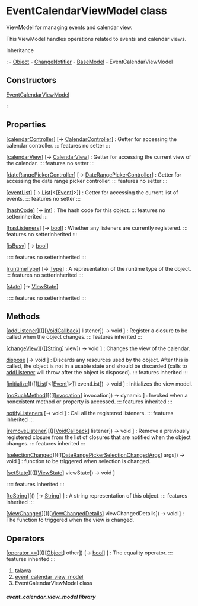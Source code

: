 
<div>

# EventCalendarViewModel class

</div>


ViewModel for managing events and calendar view.

This ViewModel handles operations related to events and calendar views.




Inheritance

:   -   [Object](https://api.flutter.dev/flutter/dart-core/Object-class.html)
    -   [ChangeNotifier](https://api.flutter.dev/flutter/foundation/ChangeNotifier-class.html)
    -   [BaseModel](../view_model_base_view_model/BaseModel-class.html)
    -   EventCalendarViewModel



## Constructors

[EventCalendarViewModel](../view_model_after_auth_view_models_event_view_models_event_calendar_view_model/EventCalendarViewModel/EventCalendarViewModel.html)

:   



## Properties

[[calendarController](../view_model_after_auth_view_models_event_view_models_event_calendar_view_model/EventCalendarViewModel/calendarController.html)] [→ [CalendarController](https://pub.dev/documentation/syncfusion_flutter_calendar/28.2.3/calendar/CalendarController-class.html)]
:   Getter for accessing the calendar controller.
    ::: features
    no setter
    :::

[[calendarView](../view_model_after_auth_view_models_event_view_models_event_calendar_view_model/EventCalendarViewModel/calendarView.html)] [→ [CalendarView](https://pub.dev/documentation/syncfusion_flutter_calendar/28.2.3/calendar/CalendarView.html)]
:   Getter for accessing the current view of the calendar.
    ::: features
    no setter
    :::

[[dateRangePickerController](../view_model_after_auth_view_models_event_view_models_event_calendar_view_model/EventCalendarViewModel/dateRangePickerController.html)] [→ [DateRangePickerController](https://pub.dev/documentation/syncfusion_flutter_datepicker/28.2.3/datepicker/DateRangePickerController-class.html)]
:   Getter for accessing the date range picker controller.
    ::: features
    no setter
    :::

[[eventList](../view_model_after_auth_view_models_event_view_models_event_calendar_view_model/EventCalendarViewModel/eventList.html)] [→ [List](https://api.flutter.dev/flutter/dart-core/List-class.html)[\<[[Event](../models_events_event_model/Event-class.html)]\>]]
:   Getter for accessing the current list of events.
    ::: features
    no setter
    :::

[[hashCode](https://api.flutter.dev/flutter/dart-core/Object/hashCode.html)] [→ [int](https://api.flutter.dev/flutter/dart-core/int-class.html)]
:   The hash code for this object.
    ::: features
    no setterinherited
    :::

[[hasListeners](https://api.flutter.dev/flutter/foundation/ChangeNotifier/hasListeners.html)] [→ [bool](https://api.flutter.dev/flutter/dart-core/bool-class.html)]
:   Whether any listeners are currently registered.
    ::: features
    no setterinherited
    :::

[[isBusy](../view_model_base_view_model/BaseModel/isBusy.html)] [→ [bool](https://api.flutter.dev/flutter/dart-core/bool-class.html)]

:   ::: features
    no setterinherited
    :::

[[runtimeType](https://api.flutter.dev/flutter/dart-core/Object/runtimeType.html)] [→ [Type](https://api.flutter.dev/flutter/dart-core/Type-class.html)]
:   A representation of the runtime type of the object.
    ::: features
    no setterinherited
    :::

[[state](../view_model_base_view_model/BaseModel/state.html)] [→ [ViewState](../enums_enums/ViewState.html)]

:   ::: features
    no setterinherited
    :::



## Methods

[[addListener](https://api.flutter.dev/flutter/foundation/ChangeNotifier/addListener.html)][([[[VoidCallback](https://api.flutter.dev/flutter/dart-ui/VoidCallback.html)] listener]) → void ]
:   Register a closure to be called when the object changes.
    ::: features
    inherited
    :::

[[changeView](../view_model_after_auth_view_models_event_view_models_event_calendar_view_model/EventCalendarViewModel/changeView.html)][([[[String](https://api.flutter.dev/flutter/dart-core/String-class.html)] view]) → void ]
:   Changes the view of the calendar.

[dispose](https://api.flutter.dev/flutter/foundation/ChangeNotifier/dispose.html) [→ void ]
:   Discards any resources used by the object. After this is called, the
    object is not in a usable state and should be discarded (calls to
    [addListener](https://api.flutter.dev/flutter/foundation/ChangeNotifier/addListener.html)
    will throw after the object is disposed).
    ::: features
    inherited
    :::

[[initialize](../view_model_after_auth_view_models_event_view_models_event_calendar_view_model/EventCalendarViewModel/initialize.html)][([[[List](https://api.flutter.dev/flutter/dart-core/List-class.html)[\<[[Event](../models_events_event_model/Event-class.html)]\>]] eventList]) → void ]
:   Initializes the view model.

[[noSuchMethod](https://api.flutter.dev/flutter/dart-core/Object/noSuchMethod.html)][([[[Invocation](https://api.flutter.dev/flutter/dart-core/Invocation-class.html)] invocation]) → dynamic ]
:   Invoked when a nonexistent method or property is accessed.
    ::: features
    inherited
    :::

[notifyListeners](https://api.flutter.dev/flutter/foundation/ChangeNotifier/notifyListeners.html) [→ void ]
:   Call all the registered listeners.
    ::: features
    inherited
    :::

[[removeListener](https://api.flutter.dev/flutter/foundation/ChangeNotifier/removeListener.html)][([[[VoidCallback](https://api.flutter.dev/flutter/dart-ui/VoidCallback.html)] listener]) → void ]
:   Remove a previously registered closure from the list of closures
    that are notified when the object changes.
    ::: features
    inherited
    :::

[[selectionChanged](../view_model_after_auth_view_models_event_view_models_event_calendar_view_model/EventCalendarViewModel/selectionChanged.html)][([[[DateRangePickerSelectionChangedArgs](https://pub.dev/documentation/syncfusion_flutter_datepicker/28.2.3/datepicker/DateRangePickerSelectionChangedArgs-class.html)] args]) → void ]
:   function to be triggered when selection is changed.

[[setState](../view_model_base_view_model/BaseModel/setState.html)][([[[ViewState](../enums_enums/ViewState.html)] viewState]) → void ]

:   ::: features
    inherited
    :::

[[toString](https://api.flutter.dev/flutter/dart-core/Object/toString.html)][() [→ [String](https://api.flutter.dev/flutter/dart-core/String-class.html)] ]
:   A string representation of this object.
    ::: features
    inherited
    :::

[[viewChanged](../view_model_after_auth_view_models_event_view_models_event_calendar_view_model/EventCalendarViewModel/viewChanged.html)][([[[ViewChangedDetails](https://pub.dev/documentation/syncfusion_flutter_calendar/28.2.3/calendar/ViewChangedDetails-class.html)] viewChangedDetails]) → void ]
:   The function to triggered when the view is changed.



## Operators

[[operator ==](https://api.flutter.dev/flutter/dart-core/Object/operator_equals.html)][([[[Object](https://api.flutter.dev/flutter/dart-core/Object-class.html)] other]) [→ [bool](https://api.flutter.dev/flutter/dart-core/bool-class.html)] ]
:   The equality operator.
    ::: features
    inherited
    :::







1.  [talawa](../index.html)
2.  [event_calendar_view_model](../view_model_after_auth_view_models_event_view_models_event_calendar_view_model/)
3.  EventCalendarViewModel class

##### event_calendar_view_model library







